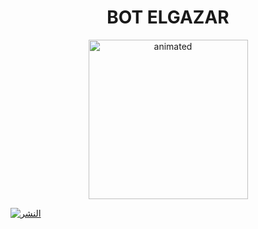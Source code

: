 

<h1 align="center">BOT ELGAZAR<br></h1>
<p align="center">
<img src="https://telegra.ph/file/86f4d8e6bfb7ba044994f.jpg" alt="animated" width="255" height="255" />
</p>

 
[![النشر ](https://www.herokucdn.com/deploy/button.svg)](https://heroku.com/deploy?template=https://github.com/Sjshskdhd/ELGAZAR_BOTV7/)
